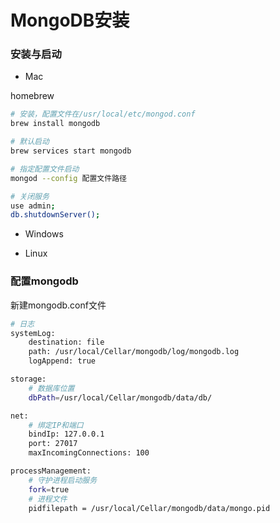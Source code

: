 # MongoDB安装


### 安装与启动

* Mac

homebrew

```sh
# 安装，配置文件在/usr/local/etc/mongod.conf
brew install mongodb

# 默认启动
brew services start mongodb

# 指定配置文件启动
mongod --config 配置文件路径

# 关闭服务
use admin;
db.shutdownServer();
```

* Windows

* Linux


### 配置mongodb

新建mongodb.conf文件

```sh
# 日志
systemLog:
	destination: file
	path: /usr/local/Cellar/mongodb/log/mongodb.log
	logAppend: true

storage:
	# 数据库位置
	dbPath=/usr/local/Cellar/mongodb/data/db/

net:
	# 绑定IP和端口
	bindIp: 127.0.0.1
	port: 27017
	maxIncomingConnections: 100

processManagement:
	# 守护进程启动服务
	fork=true
	# 进程文件
	pidfilepath = /usr/local/Cellar/mongodb/data/mongo.pid
```
